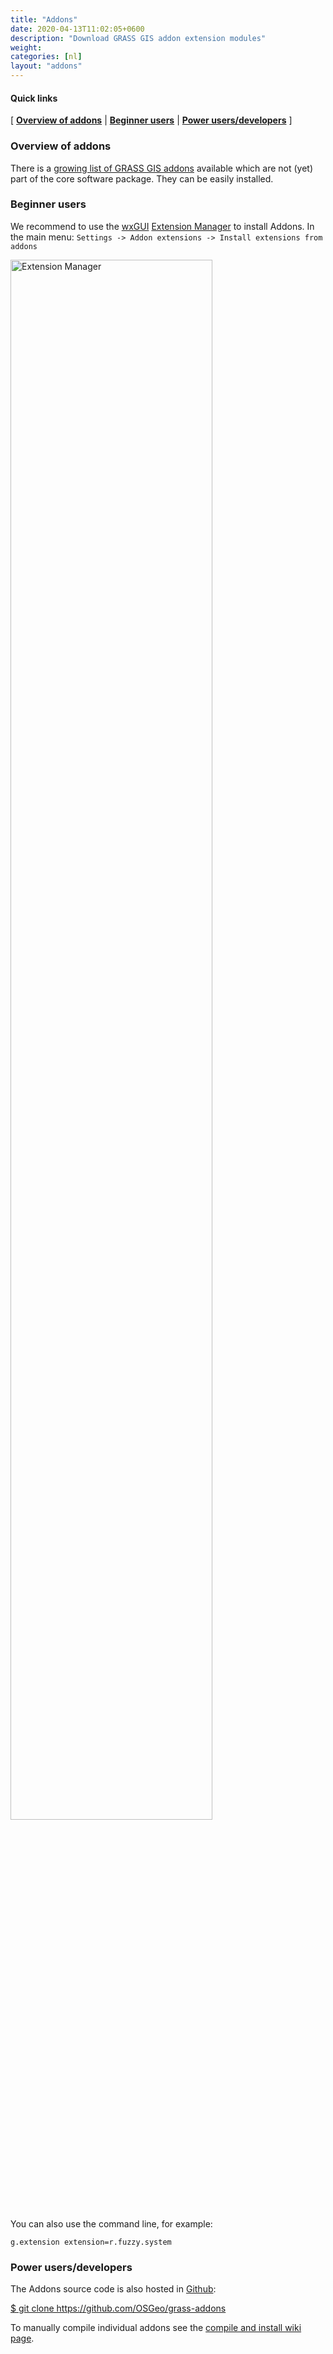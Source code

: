 ```yaml
---
title: "Addons"
date: 2020-04-13T11:02:05+0600
description: "Download GRASS GIS addon extension modules"
weight: 
categories: [nl]
layout: "addons"
---
```


#### Quick links

[ [**Overview of addons**](#Overview) | [**Beginner users**](#Common-user) | [**Power users/developers**](#Power-user) ]

### <a name="Overview"></a>Overview of addons

There is a [growing list of GRASS GIS addons](/grass8/manuals/addons/) available which are not (yet) part of the core software package. They can be easily installed.

### <a name="Common-user"></a>Beginner users

We recommend to use the [wxGUI](https://grasswiki.osgeo.org/wiki/WxGUI) [Extension Manager](https://grasswiki.osgeo.org/wiki/WxGUI#Extension_Manager) to install Addons.
In the main menu: `Settings -> Addon extensions -> Install extensions from addons`

<img src="/images/extension_manager_gui.png" width="80%" alt="Extension Manager">

You can also use the command line, for example:

    g.extension extension=r.fuzzy.system


### <a name="Power-user"></a>Power users/developers

The Addons source code is also hosted in <a href="https://github.com/OSGeo/grass-addons" target="_blank"><i class="fa fa-github"></i> Github</a>:
<p class="command"><a href="https://github.com/OSGeo/grass-addons"> $ git clone https://github.com/OSGeo/grass-addons </a></p>

To manually compile individual addons see the [compile and install wiki page](https://grasswiki.osgeo.org/wiki/Compile_and_Install#Addons). 

